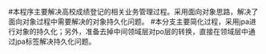 
#本程序主要解决高校成绩登记的相关业务管理过程。采用面向对象思路，解决了面向对象过程中需要解决的对象持久化问题。
#本分支主要简化过程，采用jpa进行对象的持久化；另外，准备去掉中间领域层对po层的转换，直接在领域层中通过jpa标签解决持久化问题。

